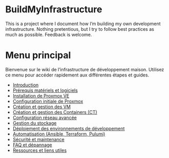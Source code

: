 # BuildMyInfrastructure
This is a project where I document how I’m building my own development infrastructure. 
Nothing pretentious, but I try to follow best practices as much as possible. 
Feedback is welcome.

# Menu principal

Bienvenue sur le wiki de l’infrastructure de développement maison. Utilisez ce menu pour accéder rapidement aux différentes étapes et guides.

- [Introduction](./Introduction.md)
- [Prérequis matériels et logiciels](./Prerequis)
- [Installation de Proxmox VE](./Installation-Proxmox)
- [Configuration initiale de Proxmox](./Configuration-Proxmox)
- [Création et gestion des VM](./Creation-VM)
- [Création et gestion des Containers (CT)](./Creation-CT)
- [Configuration réseau avancée](./Configuration-Reseau)
- [Gestion du stockage](./Gestion-Stockage)
- [Déploiement des environnements de développement](./Deploiement-Environnements)
- [Automatisation (Ansible, Terraform, Pulumi)](./Automatisation)
- [Sécurité et maintenance](./Securite-Maintenance)
- [FAQ et dépannage](./FAQ)
- [Ressources et liens utiles](./Ressources)
